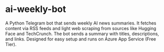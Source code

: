 # ai-weekly-bot
A Python Telegram bot that sends weekly AI news summaries. It fetches content via RSS feeds and light web scraping from sources like Hugging Face and TechCrunch. The bot sends a summary with titles, descriptions, and links. Designed for easy setup and runs on Azure App Service (Free Tier).

